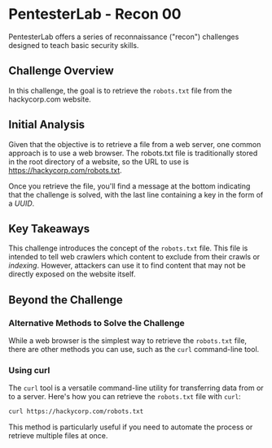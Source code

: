 # PentesterLab - Recon 00

PentesterLab offers a series of reconnaissance ("recon") challenges designed to
teach basic security skills.

## Challenge Overview

In this challenge, the goal is to retrieve the `robots.txt` file from the
hackycorp.com website.

## Initial Analysis

Given that the objective is to retrieve a file from a web server, one common
approach is to use a web browser. The robots.txt file is traditionally stored in
the root directory of a website, so the URL to use is
https://hackycorp.com/robots.txt.

Once you retrieve the file, you'll find a message at the bottom indicating that
the challenge is solved, with the last line containing a key in the form of a
_UUID_.

## Key Takeaways

This challenge introduces the concept of the `robots.txt` file. This file is
intended to tell web crawlers which content to exclude from their crawls or
_indexing_. However, attackers can use it to find content that may not be
directly exposed on the website itself.

## Beyond the Challenge

### Alternative Methods to Solve the Challenge

While a web browser is the simplest way to retrieve the `robots.txt` file,
there are other methods you can use, such as the `curl` command-line tool.

### Using curl

The `curl` tool is a versatile command-line utility for transferring data from
or to a server. Here's how you can retrieve the `robots.txt` file with `curl`:

```sh
curl https://hackycorp.com/robots.txt
```

This method is particularly useful if you need to automate the process or
retrieve multiple files at once.
